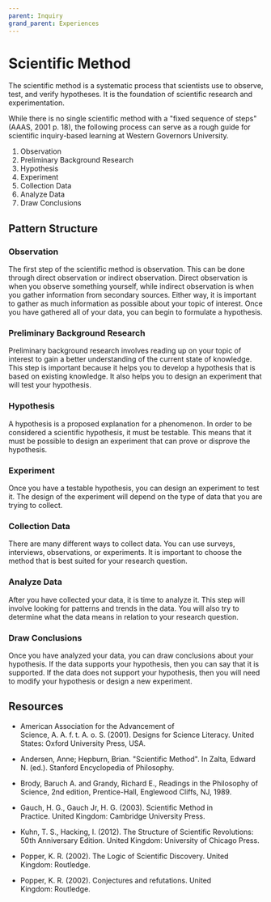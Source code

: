 ```yaml
---
parent: Inquiry
grand_parent: Experiences
---
```


# Scientific Method

The scientific method is a systematic process that scientists use to observe, test, and verify hypotheses. It is the foundation of scientific research and experimentation.

While there is no single scientific method with a "fixed sequence of steps" (AAAS, 2001 p. 18), the following process can serve as a rough guide for scientific inquiry-based learning at Western Governors University.

1. Observation
2. Preliminary Background Research
3. Hypothesis
4. Experiment
5. Collection Data
6. Analyze Data
7. Draw Conclusions


## Pattern Structure

### Observation

The first step of the scientific method is observation. This can be done through direct observation or indirect observation. Direct observation is when you observe something yourself, while indirect observation is when you gather information from secondary sources. Either way, it is important to gather as much information as possible about your topic of interest. Once you have gathered all of your data, you can begin to formulate a hypothesis.

### Preliminary Background Research

Preliminary background research involves reading up on your topic of interest to gain a better understanding of the current state of knowledge. This step is important because it helps you to develop a hypothesis that is based on existing knowledge. It also helps you to design an experiment that will test your hypothesis.

### Hypothesis

A hypothesis is a proposed explanation for a phenomenon. In order to be considered a scientific hypothesis, it must be testable. This means that it must be possible to design an experiment that can prove or disprove the hypothesis.

### Experiment

Once you have a testable hypothesis, you can design an experiment to test it. The design of the experiment will depend on the type of data that you are trying to collect.

### Collection Data

There are many different ways to collect data. You can use surveys, interviews, observations, or experiments. It is important to choose the method that is best suited for your research question.

### Analyze Data

After you have collected your data, it is time to analyze it. This step will involve looking for patterns and trends in the data. You will also try to determine what the data means in relation to your research question.

### Draw Conclusions

Once you have analyzed your data, you can draw conclusions about your hypothesis. If the data supports your hypothesis, then you can say that it is supported. If the data does not support your hypothesis, then you will need to modify your hypothesis or design a new experiment.

## Resources

- American Association for the Advancement of Science, A. A. f. t. A. o. S. (2001). Designs for Science Literacy. United States: Oxford University Press, USA.

- Andersen, Anne; Hepburn, Brian. "Scientific Method". In Zalta, Edward N. (ed.). Stanford Encyclopedia of Philosophy.

- Brody, Baruch A. and Grandy, Richard E., Readings in the Philosophy of Science, 2nd edition, Prentice-Hall, Englewood Cliffs, NJ, 1989.

- Gauch, H. G., Gauch Jr, H. G. (2003). Scientific Method in Practice. United Kingdom: Cambridge University Press.

- Kuhn, T. S., Hacking, I. (2012). The Structure of Scientific Revolutions: 50th Anniversary Edition. United Kingdom: University of Chicago Press.

- Popper, K. R. (2002). The Logic of Scientific Discovery. United Kingdom: Routledge.

- Popper, K. R. (2002). Conjectures and refutations. United Kingdom: Routledge.
